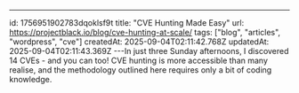 ---
id: 1756951902783dqoklsf9t
title: "CVE Hunting Made Easy"
url: https://projectblack.io/blog/cve-hunting-at-scale/
tags: ["blog", "articles", "wordpress", "cve"]
createdAt: 2025-09-04T02:11:42.768Z
updatedAt: 2025-09-04T02:11:43.369Z
---In just three Sunday afternoons, I discovered 14 CVEs - and you can too! CVE hunting is more accessible than many realise, and the methodology outlined here requires only a bit of coding knowledge.
